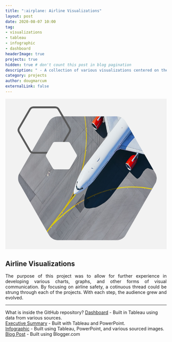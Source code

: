 ```yaml
---
title: ":airplane: Airline Visualizations"
layout: post
date: 2020-08-07 10:00
tag: 
- visualizations
- tableau
- infographic
- dashboard
headerImage: true
projects: true
hidden: true # don't count this post in blog pagination
description: " - A collection of various visualizations centered on the topic of Airline Safety."
category: projects
author: dougmarcum
externalLink: false
---
```


![Screenshot](/assets/images/airplane.png)

## Airline Visualizations    

<p align="justify">The purpose of this project was to allow for further experience in developing various charts, graphs, and other forms of visual communication. By focusing on airline safety, a cotinuous thread could be strung through each of the projects. With each step, the audience grew and evolved.</p>  

---

What is inside the GitHub repository? 
[Dashboard](https://github.com/MarcumDoug/Airline_Safety_Visuals_and_Charting/blob/main/Dashboard/Report%20and%20Dashboard/Marcum_Doug_Dashboard_Project.pdf) - Built in Tableau using data from various sources.  
[Executive Summary](https://github.com/MarcumDoug/Airline_Safety_Visuals_and_Charting/blob/main/Executive%20Summary/Report%20and%20PowerPoint/Marcum_Doug_DSC640_Executive_Summary.pdf) - Built with Tableau and PowerPoint.  
[Infographic](https://github.com/MarcumDoug/Airline_Safety_Visuals_and_Charting/tree/main/Infographic/Infographic%20and%20Report) - Built using Tableau, PowerPoint, and various sourced images.  
[Blog Post](https://dsc640-doug-marcum.blogspot.com/) - Built using Blogger.com
